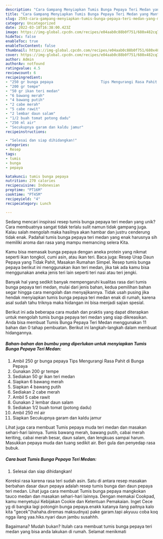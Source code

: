 ```yaml
---
description: "Cara Gampang Menyiapkan Tumis Bunga Pepaya Teri Medan yang Mantap"
title: "Cara Gampang Menyiapkan Tumis Bunga Pepaya Teri Medan yang Mantap"
slug: 2593-cara-gampang-menyiapkan-tumis-bunga-pepaya-teri-medan-yang-mantap
category: Uncategorized
date: 2022-03-18T16:38:00.423Z
image: https://img-global.cpcdn.com/recipes/e04aab0c88b0f751/680x482cq70/tumis-bunga-pepaya-teri-medan-foto-resep-utama.jpg
hideToc: false
enableToc: true
enableTocContent: false
thumbnail: https://img-global.cpcdn.com/recipes/e04aab0c88b0f751/680x482cq70/tumis-bunga-pepaya-teri-medan-foto-resep-utama.jpg
cover: https://img-global.cpcdn.com/recipes/e04aab0c88b0f751/680x482cq70/tumis-bunga-pepaya-teri-medan-foto-resep-utama.jpg
author: Admin
authorAv: notfound
ratingvalue: 4.5
reviewcount: 6
recipeingredient:
- "250 gr bunga pepaya                      Tips Mengurangi Rasa Pahit di Bunga Pepaya"
- "200 gr tempe"
- "50 gr ikan teri medan"
- "6 bawang merah"
- "4 bawang putih"
- "2 cabe merah"
- "5 cabe rawit"
- "2 lembar daun salam"
- "1/2 buah tomat potong dadu"
- "250 ml air"
- "Secukupnya garam dan kaldu jamur"
recipeinstructions:

- "Selesai dan siap dihidangkan!"
categories:
- Resep
tags:
- tumis
- bunga
- pepaya

katakunci: tumis bunga pepaya 
nutrition: 270 calories
recipecuisine: Indonesian
preptime: "PT16M"
cooktime: "PT45M"
recipeyield: "4"
recipecategory: Lunch

---
```





Sedang mencari inspirasi resep tumis bunga pepaya teri medan yang unik? Cara membuatnya sangat tidak terlalu sulit namun tidak gampang juga. Kalau salah mengolah maka hasilnya akan hambar dan justru cenderung tidak enak. Padahal tumis bunga pepaya teri medan yang enak harusnya sih memiliki aroma dan rasa yang mampu memancing selera Kita.





Kamu bisa memasak bunga pepaya dengan aneka protein yang nikmat seperti ikan tongkol, cumi asin, atau ikan teri. Baca juga: Resep Urap Daun Pepaya yang Tidak Pahit, Masakan Rumahan Simpel. Resep tumis bunga pepaya berikut ini menggunakan ikan teri medan, jika tak ada kamu bisa menggunakan aneka jenis teri lain seperti teri nasi atau teri jengki.

Banyak hal yang sedikit banyak mempengaruhi kualitas rasa dari tumis bunga pepaya teri medan, mulai dari jenis bahan, kedua pemilihan bahan segar hingga cara mengolah dan menyajikannya. Tidak usah pusing jika hendak menyiapkan tumis bunga pepaya teri medan enak di rumah, karena asal sudah tahu triknya maka hidangan ini bisa menjadi sajian spesial.






Berikut ini ada beberapa cara mudah dan praktis yang dapat diterapkan untuk mengolah tumis bunga pepaya teri medan yang siap dikreasikan. Anda bisa membuat Tumis Bunga Pepaya Teri Medan menggunakan 11 bahan dan 0 tahap pembuatan. Berikut ini langkah-langkah dalam membuat hidangannya.

<!--inarticleads1-->

##### Bahan-bahan dan bumbu yang diperlukan untuk menyiapkan Tumis Bunga Pepaya Teri Medan:

1. Ambil 250 gr bunga pepaya                      Tips Mengurangi Rasa Pahit di Bunga Pepaya
1. Gunakan 200 gr tempe
1. Sediakan 50 gr ikan teri medan
1. Siapkan 6 bawang merah
1. Siapkan 4 bawang putih
1. Sediakan 2 cabe merah
1. Ambil 5 cabe rawit
1. Gunakan 2 lembar daun salam
1. Sediakan 1/2 buah tomat (potong dadu)
1. Ambil 250 ml air
1. Siapkan Secukupnya garam dan kaldu jamur


Lihat juga cara membuat Tumis pepaya muda teri medan dan masakan sehari-hari lainnya. Tumis bawang merah, bawang putih, cabai merah keriting, cabai merah besar, daun salam, dan lengkuas sampai harum. Masukkan pepaya muda dan tuang sedikit air. Beri gula dan penyedap rasa bubuk. 

<!--inarticleads2-->

##### Cara buat Tumis Bunga Pepaya Teri Medan:


1. Selesai dan siap dihidangkan!

Koreksi rasa karena rasa teri sudah asin. Satu di antara resep masakan berbahan dasar daun pepaya adalah resep tumis bunga dan daun pepaya teri medan. Lihat juga cara membuat Tumis bunga pepaya mangkokan tauco medan dan masakan sehari-hari lainnya. Dengan memakai Cookpad, kamu menyetujui Kebijakan Cookie dan Ketentuan Pemakaian. Inget Cece yg di bangka lagi potongin bunga pepaya.enakk katanya ilang paitnya kalo kita &#34;gecek&#34;(hahaha.diremas maksudnya) pake garam.tapi akyuuu coba koq ngga ilang yaa.hiks.nyari daun jambu susahhh. 

Bagaimana? Mudah bukan? Itulah cara membuat tumis bunga pepaya teri medan yang bisa anda lakukan di rumah. Selamat menikmati
